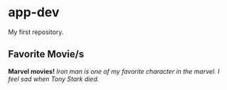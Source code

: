 # app-dev
My first repository.
## Favorite Movie/s
**Marvel movies!**
*Iron man is one of my favorite character in the marvel.*
*I feel sad when Tony Stark died.*
